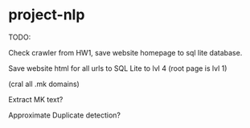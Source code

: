 # project-nlp


TODO:

Check crawler from HW1, save website homepage to sql lite database.

Save website html for all urls to SQL Lite to lvl 4 (root page is lvl 1)

(cral all .mk domains)



Extract	MK	text?

Approximate	Duplicate	detection?
